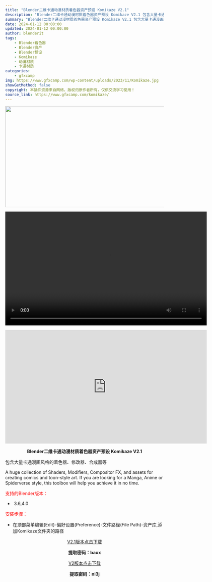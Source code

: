 ```yaml
---
title: "Blender二维卡通动漫材质着色器资产预设 Komikaze V2.1"
description: "Blender二维卡通动漫材质着色器资产预设 Komikaze V2.1 包含大量卡通漫画风格的着色器、修改器、合成器等 A huge collection of Shaders, Modifiers..."
summary: "Blender二维卡通动漫材质着色器资产预设 Komikaze V2.1 包含大量卡通漫画风格的着色器、修改器、合成器等 A huge collection of Shaders, Modifiers..."
date: 2024-01-12 00:00:00
updated: 2024-01-12 00:00:00
author: blenderit
tags: 
    - Blender着色器
    - Blender资产
    - Blender预设
    - Komikaze
    - 动漫材质
    - 卡通材质
categories:
    - gfxcamp
img: https://www.gfxcamp.com/wp-content/uploads/2023/11/Komikaze.jpg
showGetMethod: false
copyright: 本插件资源来自网络，版权归原作者所有，仅供交流学习使用！
source_link: https://www.gfxcamp.com/komikaze/
---
```

<div><p><img decoding="async" class="aligncenter size-full wp-image-116451" src="https://www.gfxcamp.com/wp-content/uploads/2023/11/Komikaze.jpg" data-src="https://www.gfxcamp.com/wp-content/uploads/2023/11/Komikaze.jpg" alt="" width="640" height="320" data-srcset="https://www.gfxcamp.com/wp-content/uploads/2023/11/Komikaze.jpg 640w, https://www.gfxcamp.com/wp-content/uploads/2023/11/Komikaze-150x75.jpg 150w" data-sizes="(max-width: 640px) 100vw, 640px"><br>
</p><center><div style="width: 640px;" class="wp-video"><!--[if lt IE 9]><script>document.createElement('video');</script><![endif]-->
<video class="wp-video-shortcode" id="video-116454-1" width="640" height="360" preload="true" controls="controls"><source type="video/mp4" src="http://cloud.video.taobao.com/play/u/null/p/1/e/6/t/1/436427468946.mp4?_=1"></source><a href="http://cloud.video.taobao.com/play/u/null/p/1/e/6/t/1/436427468946.mp4">http://cloud.video.taobao.com/play/u/null/p/1/e/6/t/1/436427468946.mp4</a></video></div></center><p style="text-align: center;"><iframe loading="lazy" src="https://player.youku.com/embed/XNjE1MzYyNzc4MA==" width="640" height="360" frameborder="0" allowfullscreen="allowfullscreen" data-mce-fragment="1"></iframe></p><p style="text-align: center;"><strong>Blender二维卡通动漫材质着色器资产预设 Komikaze V2.1</strong></p><p>包含大量卡通漫画风格的着色器、修改器、合成器等</p><p>A huge collection of Shaders, Modifiers, Compositor FX, and assets for creating comics and toon-style art. If you are looking for a Manga, Anime or Spiderverse style, this toolbox will help you achieve it in no time.</p><p style="text-align: left;"><span style="color: #ff0000;">支持的Blender版本：</span></p><ul>
<li style="text-align: left;"> 3.6,4.0</li>
</ul><p style="text-align: left;"><span style="color: #ff0000;">安装步骤：</span></p><ul>
<li>在顶部菜单编辑(Edit)-偏好设置(Preference)-文件路径(File Path)-资产库,添加Komikaze文件夹的路径</li>
</ul><p style="text-align: center;"><a class="maxbutton-3 maxbutton maxbutton-baidu" target="_blank" rel="noopener" href="https://pan.baidu.com/s/1OecwjGblpb0Ac395tDKa4w?pwd=baux"><span class="mb-text">V2.1版本点击下载</span></a></p><p style="text-align: center;"><strong>提取密码：baux</strong></p><p style="text-align: center;"><a class="maxbutton-3 maxbutton maxbutton-baidu" target="_blank" rel="noopener" href="https://pan.baidu.com/s/1QgdYueAMDB9afMYgS2iWFw?pwd=ni3j"><span class="mb-text">V2版本点击下载</span></a></p><p style="text-align: center;"><strong>提取密码：ni3j</strong></p></div>